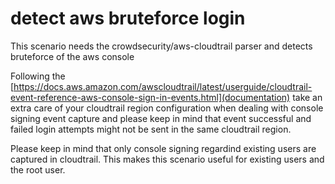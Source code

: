 # detect aws bruteforce login

This scenario needs the crowdsecurity/aws-cloudtrail parser and detects
bruteforce of the aws console

Following the
[https://docs.aws.amazon.com/awscloudtrail/latest/userguide/cloudtrail-event-reference-aws-console-sign-in-events.html](documentation)
take an extra care of your cloudtrail region configuration when
dealing with console signing event capture and please keep in mind
that event successful and failed login attempts might not be sent in
the same cloudtrail region.

Please keep in mind that only console signing regardind existing users
are captured in cloudtrail. This makes this scenario useful for
existing users and the root user.
